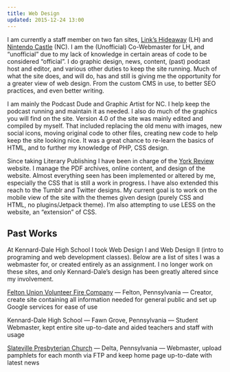 ```yaml
---
title: Web Design
updated: 2015-12-24 13:00
---
```


I am currently a staff member on two fan sites, <a href="https://www.linkshideaway.com/">Link’s Hideaway</a> (LH) and <a href="http://www.nintendocastle.com/">Nintendo Castle</a> (NC). I am the (Unofficial) Co-Webmaster for LH, and “unofficial” due to my lack of knowledge in certain areas of code to be considered “official”. I do graphic design, news, content, (past) podcast host and editor, and various other duties to keep the site running. Much of what the site does, and will do, has and still is giving me the opportunity for a greater view of web design. From the custom CMS in use, to better SEO practices, and even better writing.

I am mainly the Podcast Dude and Graphic Artist for NC. I help keep the podcast running and maintain it as needed. I also do much of the graphics you will find on the site. Version 4.0 of the site was mainly edited and compiled by myself. That included replacing the old menu with images, new social icons, moving original code to other files, creating new code to help keep the site looking nice. It was a great chance to re-learn the basics of HTML, and to further my knowledge of PHP, CSS design.

Since taking Literary Publishing I have been in charge of the <a href="http://www.yorkreview.org/">York Review</a> website. I manage the PDF archives, online content, and design of the website. Almost everything seen has been implemented or altered by me, especially the CSS that is still a work in progress. I have also extended this reach to the Tumblr and Twitter designs. My current goal is to work on the mobile view of the site with the themes given design (purely CSS and HTML, no plugins/Jetpack theme). I’m also attempting to use LESS on the website, an “extension” of CSS.

## Past Works

At Kennard-Dale High School I took Web Design I and Web Design II (intro to programing and web development classes). Below are a list of sites I was a webmaster for, or created entirely as an assignment. I no longer work on these sites, and only Kennard-Dale’s design has been greatly altered since my involvement.

<a href="http://feltonfireco.org/" target="_blank">Felton Union Volunteer Fire Company</a> — Felton, Pennsylvania — Creator, create site containing all information needed for general public and set up Google services for ease of use

Kennard-Dale High School — Fawn Grove, Pennsylvania — Student Webmaster, kept entire site up-to-date and aided teachers and staff with usage

<a href="https://sites.google.com/site/slatevillepa/home" target="_blank">Slateville Presbyterian Church</a> — Delta, Pennsylvania — Webmaster, upload pamphlets for each month via FTP and keep home page up-to-date with latest news
